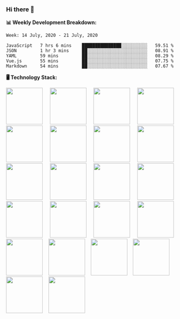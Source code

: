 ### Hi there 👋

**:bar_chart: Weekly Development Breakdown:**

<!--START_SECTION:waka-->
```text
Week: 14 July, 2020 - 21 July, 2020

JavaScript   7 hrs 6 mins    ███████████████░░░░░░░░░░   59.51 % 
JSON         1 hr 3 mins     ██░░░░░░░░░░░░░░░░░░░░░░░   08.91 % 
YAML         59 mins         ██░░░░░░░░░░░░░░░░░░░░░░░   08.29 % 
Vue.js       55 mins         ██░░░░░░░░░░░░░░░░░░░░░░░   07.75 % 
Markdown     54 mins         ██░░░░░░░░░░░░░░░░░░░░░░░   07.67 %
```
<!--END_SECTION:waka-->

**:desktop_computer: Technology Stack:**

<img src="https://cdn.rawgit.com/konpa/devicon/master/icons/javascript/javascript-original.svg
" style="height:100px" /> &nbsp; &nbsp;
<img src="https://cdn.rawgit.com/konpa/devicon/master/icons/nodejs/nodejs-original-wordmark.svg
" style="height:100px" /> &nbsp; &nbsp;
<img src="https://cdn.rawgit.com/konpa/devicon/master/icons/vuejs/vuejs-original-wordmark.svg
" style="height:100px" /> &nbsp; &nbsp;
<img src="https://cdn.rawgit.com/konpa/devicon/master/icons/linux/linux-original.svg
" style="height:100px" /> &nbsp; &nbsp;
<img src="https://cdn.rawgit.com/konpa/devicon/master/icons/postgresql/postgresql-original-wordmark.svg
" style="height:100px" /> &nbsp; &nbsp;
<img src="https://cdn.rawgit.com/konpa/devicon/master/icons/mysql/mysql-original-wordmark.svg
" style="height:100px" /> &nbsp; &nbsp;
<img src="https://cdn.rawgit.com/konpa/devicon/master/icons/sequelize/sequelize-original-wordmark.svg
" style="height:100px" /> &nbsp; &nbsp;
<img src="https://cdn.rawgit.com/konpa/devicon/master/icons/mongodb/mongodb-original-wordmark.svg
" style="height:100px" /> &nbsp; &nbsp;
<img src="https://cdn.rawgit.com/konpa/devicon/master/icons/git/git-original-wordmark.svg
" style="height:100px" /> &nbsp; &nbsp;
<img src="https://cdn.rawgit.com/konpa/devicon/master/icons/yarn/yarn-original-wordmark.svg
" style="height:100px" /> &nbsp; &nbsp;
<img src="https://cdn.rawgit.com/konpa/devicon/master/icons/npm/npm-original-wordmark.svg
" style="height:100px" /> &nbsp; &nbsp;
<img src="https://cdn.rawgit.com/konpa/devicon/master/icons/heroku/heroku-original-wordmark.svg
" style="height:100px" /> &nbsp; &nbsp;
<img src="https://cdn.rawgit.com/konpa/devicon/master/icons/amazonwebservices/amazonwebservices-original-wordmark.svg
" style="height:100px" /> &nbsp; &nbsp;
<img src="https://cdn.rawgit.com/konpa/devicon/master/icons/gulp/gulp-plain.svg
" style="height:100px" /> &nbsp; &nbsp;
<img src="https://cdn.rawgit.com/konpa/devicon/master/icons/webpack/webpack-original-wordmark.svg
" style="height:100px" /> &nbsp; &nbsp;
<img src="https://cdn.rawgit.com/konpa/devicon/master/icons/handlebars/handlebars-original-wordmark.svg
" style="height:100px" /> &nbsp; &nbsp;
<img src="https://cdn.rawgit.com/konpa/devicon/master/icons/html5/html5-original-wordmark.svg
" style="height:100px" />&nbsp; &nbsp;
<img src="https://cdn.rawgit.com/konpa/devicon/master/icons/sass/sass-original.svg
" style="height:100px" />&nbsp; &nbsp;
<img src="https://cdn.rawgit.com/konpa/devicon/master/icons/bootstrap/bootstrap-plain-wordmark.svg
" style="height:100px" />&nbsp; &nbsp;
<img src="https://cdn.rawgit.com/konpa/devicon/master/icons/dot-net/dot-net-original-wordmark.svg
" style="height:100px" />&nbsp; &nbsp;
<img src="https://cdn.rawgit.com/konpa/devicon/master/icons/electron/electron-original.svg
" style="height:100px" />&nbsp; &nbsp;
<img src="https://cdn.rawgit.com/konpa/devicon/master/icons/gimp/gimp-original-wordmark.svg
" style="height:100px" />&nbsp; &nbsp;

<!--
**emrahyumuk/emrahyumuk** is a ✨ _special_ ✨ repository because its `README.md` (this file) appears on your GitHub profile.

Here are some ideas to get you started:

- 🔭 I’m currently working on ...
- 🌱 I’m currently learning ...
- 👯 I’m looking to collaborate on ...
- 🤔 I’m looking for help with ...
- 💬 Ask me about ...
- 📫 How to reach me: ...
- 😄 Pronouns: ...
- ⚡ Fun fact: ...

**:zap: Recent Activity:**
-->
